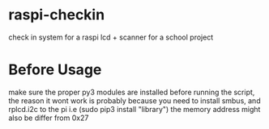# raspi-checkin
check in system for a raspi lcd + scanner for a school project

# Before Usage

make sure the proper py3 modules are installed before running the script, the reason it wont work is probably because you need to install smbus, and rplcd.i2c to the pi i.e (sudo pip3 install "library") the memory address might also be differ from 0x27
